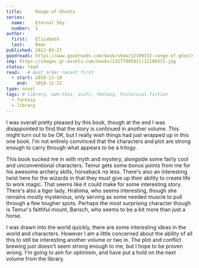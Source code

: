 ```yaml
---
title:     Range of Ghosts
series:    
  name:    Eternal Sky
  number:  1
author: 
  first:   Elizabeth
  last:    Bear
published: 2012-03-27
goodreads: https://www.goodreads.com/book/show/12109372-range-of-ghosts
img: https://images.gr-assets.com/books/1317794501l/12109372.jpg
status: read
read:   # must order recent first
  - start: 2018-11-18
    end:   2018-11-21
type: novel
tags: # library, own-this, scifi, fantasy, historical-fiction
  - fantasy
  - library
---
```


I was overall pretty pleased by this book, though at the end I was disappointed to find that the story is continued in another volume. This might turn out to be OK, but I really wish things had just wrapped up in this one book. I'm not entirely convinced that the characters and plot are strong enough to carry through what appears to be a trilogy.

This book sucked me in with myth and mystery, alongside some fairly cool and unconventional characters. Temur gets some bonus points from me for his awesome archery skills, horseback no less. There's also an interesting twist here for the wizards in that they must give up their ability to create life to work magic. That seems like it could make for some interesting story. There's also a tiger lady, Hrahima, who seems interesting, though she remains mostly mysterious, only serving as some needed muscle to pull through a few tougher spots.  Perhaps the most surprising character though is Temur's faithful mount, Bansch, who seems to be a bit more than just a horse.

I was drawn into the world quickly, there are some interesting ideas in the world and characters. However I am a little concerned about the ability of all this to still be interesting another volume or two in. The plot and conflict brewing just doesn't seem strong enough to me, but I hope to be proven wrong. I'm going to aim for optimism, and have put a hold on the next volume from the library. 